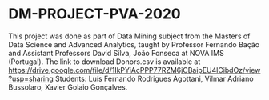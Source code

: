 # DM-PROJECT-PVA-2020
This project was done as part of Data Mining subject from the Masters of Data Science and Advanced Analytics, taught by Professor Fernando Bação and Assistant Professors David Silva, João Fonseca  at NOVA IMS (Portugal).
The link to download Donors.csv is available at https://drive.google.com/file/d/1IkPYiAcPPP77RZM6jCBaipEU4lCibdOz/view?usp=sharing
Students: Luís Fernando Rodrigues Agottani, Vilmar Adriano Bussolaro, Xavier Golaio Gonçalves.
